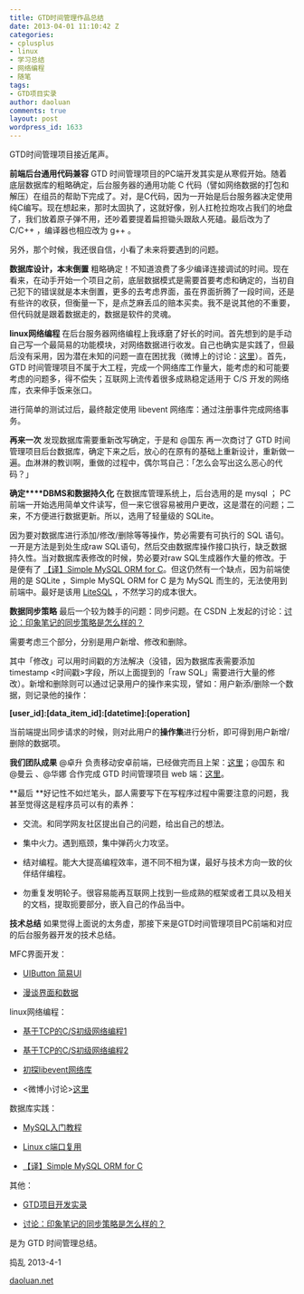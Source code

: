 ```yaml
---
title: GTD时间管理作品总结
date: 2013-04-01 11:10:42 Z
categories:
- cplusplus
- linux
- 学习总结
- 网络编程
- 随笔
tags:
- GTD项目实录
author: daoluan
comments: true
layout: post
wordpress_id: 1633
---
```


GTD时间管理项目接近尾声。

**前端后台通用代码兼容** GTD 时间管理项目的PC端开发其实是从寒假开始。随着底层数据库的粗略确定，后台服务器的通用功能 C 代码（譬如网络数据的打包和解压）在组员的帮助下完成了。对，是C代码，因为一开始是后台服务器决定使用纯C编写。现在想起来，那时太固执了，这就好像，别人扛枪拉炮攻占我们的地盘了，我们放着原子弹不用，还吵着要提着扁担锄头跟敌人死磕。最后改为了C/C++ ，编译器也相应改为 g++ 。

另外，那个时候，我还很自信，小看了未来将要遇到的问题。

**数据库设计，本末倒置** 粗略确定！不知道浪费了多少编译连接调试的时间。现在看来，在动手开始一个项目之前，底层数据模式是需要首要考虑和确定的，当初自己犯下的错误就是本末倒置，更多的去考虑界面，虽在界面折腾了一段时间，还是有些许的收获，但衡量一下，是点芝麻丢瓜的赔本买卖。我不是说其他的不重要，但代码就是跟着数据走的，数据是软件的灵魂。

**linux网络编程** 在后台服务器网络编程上我琢磨了好长的时间。首先想到的是手动自己写一个最简易的功能模块，对网络数据进行收发。自己也确实是实践了，但最后没有采用，因为潜在未知的问题一直在困扰我（微博上的讨论：[这里](http://weibo.com/2313159920/yC6O46ZyP?type=repost)）。首先，GTD 时间管理项目不属于大工程，完成一个网络库工作量大，能考虑的和可能要考虑的问题多，得不偿失；互联网上流传着很多成熟稳定适用于 C/S 开发的网络库，衣来伸手饭来张口。

进行简单的测试过后，最终敲定使用 libevent 网络库：通过注册事件完成网络事务。

**再来一次** 发现数据库需要重新改写确定，于是和 @国东 再一次商讨了 GTD 时间管理项目后台数据库，确定下来之后，放心的在原有的基础上重新设计，重新做一遍。血淋淋的教训啊，重做的过程中，偶尔骂自己：「怎么会写出这么恶心的代码？」

**确定****DBMS和数据持久化** 在数据库管理系统上，后台选用的是 mysql ； PC 前端一开始选用简单文件读写，但一来它很容易被用户更改，这是潜在的问题；二来，不方便进行数据更新。所以，选用了轻量级的 SQLite。

因为要对数据库进行添加/修改/删除等等操作，势必需要有可执行的 SQL 语句。一开是方法是到处生成raw SQL语句，然后交由数据库操作接口执行，缺乏数据持久性。当对数据库表修改的时候，势必要对raw SQL生成器作大量的修改。于是便有了 [【译】Simple MySQL ORM for C](http://daoluan.net/blog/simple-mysql-orm-for-c-translation/)。但这仍然有一个缺点，因为前端使用的是 SQLite ，Simple MySQL ORM for C 是为 MySQL 而生的，无法使用到前端中。最好是该用 [LiteSQL](http://sourceforge.net/apps/trac/litesql/) ，不然学习的成本很大。

**数据同步策略** 最后一个较为棘手的问题：同步问题。在 CSDN 上发起的讨论：[讨论：印象笔记的同步策略是怎么样的？](http://bbs.csdn.net/topics/390389282)

需要考虑三个部分，分别是用户新增、修改和删除。

其中「修改」可以用时间戳的方法解决（没错，因为数据库表需要添加 timestamp <时间戳>字段，所以上面提到的「raw SQL」需要进行大量的修改）。新增和删除则可以通过记录用户的操作来实现，譬如：用户新添/删除一个数据，则记录他的操作：

**[user_id]:[data_item_id]:[datetime]:[operation]**

当前端提出同步请求的时候，则对此用户的**操作集**进行分析，即可得到用户新增/删除的数据项。

**我们团队成果** @卓升 负责移动安卓前端，已经做完而且上架：[这里](http://apk.hiapk.com/html/2012/11/966795.html?module=256&info=ZwB0AGQA)；@国东 和 @曼云 、@华娜 合作完成 GTD 时间管理项目 web 端：[这里](http://ugeek.sinaapp.com/)。

**最后 **好记性不如烂笔头，鄙人需要写下在写程序过程中需要注意的问题，我甚至觉得这是程序员可以有的素养：



	
  * 交流。和同学网友社区提出自己的问题，给出自己的想法。

	
  * 集中火力。遇到瓶颈，集中弹药火力攻坚。

	
  * 结对编程。能大大提高编程效率，道不同不相为谋，最好与技术方向一致的伙伴结伴编程。

	
  * 勿重复发明轮子。很容易能再互联网上找到一些成熟的框架或者工具以及相关的文档，提取扼要部分，嵌入自己的作品当中。


**技术总结** 如果觉得上面说的太务虚，那接下来是GTD时间管理项目PC前端和对应的后台服务器开发的技术总结。

MFC界面开发：



	
  * [UIButton 简易UI](http://daoluan.net/blog/gtd-project-developers-record/#3)

	
  * [漫谈界面和数据](http://daoluan.net/blog/gtd-project-developers-record/#4)


linux网络编程：

	
  * [基于TCP的C/S初级网络编程1](http://daoluan.net/blog/tcp%e5%8d%8f%e8%ae%ae-cs%e7%bd%91%e7%bb%9c%e7%bc%96%e7%a8%8b/)


	
  * [基于TCP的C/S初级网络编程2](http://daoluan.net/blog/%e5%9f%ba%e4%ba%8etcp%e7%9a%84cs%e5%88%9d%e7%ba%a7%e7%bd%91%e7%bb%9c%e7%bc%96%e7%a8%8b/)

	
  * [初探libevent网络库](http://daoluan.net/blog/hava-a-look-at-libevent/)

	
  * <微博小讨论>[这里](http://weibo.com/2313159920/yC6O46ZyP?type=repost)


数据库实践：

	
  * [MySQL入门教程](http://daoluan.net/blog/mysql-entry/)

	
  * [Linux c端口复用](http://daoluan.net/blog/linux-c-reuse-port/)

	
  * [【译】Simple MySQL ORM for C](http://daoluan.net/blog/simple-mysql-orm-for-c-translation/)


其他：

	
  * [GTD项目开发实录](http://daoluan.net/blog/gtd-project-developers-record/)

	
  * [讨论：印象笔记的同步策略是怎么样的？](http://bbs.csdn.net/topics/390389282)


是为 GTD 时间管理总结。

捣乱 2013-4-1 

[daoluan.net](http://daoluan.net)
